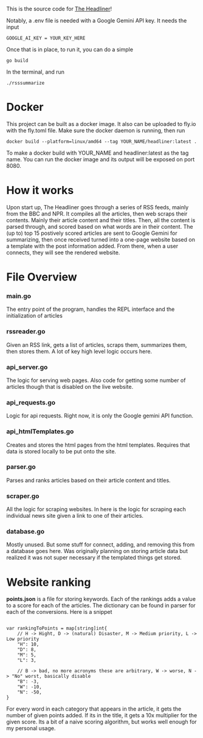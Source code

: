
This is the source code for [The Headliner](https://theheadliner.news)!

Notably, a .env file is needed with a Google Gemini API key. It needs the input

```
GOOGLE_AI_KEY = YOUR_KEY_HERE
```

Once that is in place, to run it, you can do a simple

```
go build
```

In the terminal, and run

```
./rsssummarize
```


# Docker

This project can be built as a docker image. It also can be uploaded to fly.io with the fly.toml file.
Make sure the docker daemon is running, then run

```
docker build --platform=linux/amd64 --tag YOUR_NAME/headliner:latest .
```

To make a docker build with YOUR_NAME and headliner:latest as the tag name. You can run the docker image and its output will be exposed on port 8080. 


# How it works

Upon start up, The Headliner goes through a series of RSS feeds, mainly from the BBC and NPR. It compiles all the articles, then web scraps their contents. Mainly their article content and their titles. Then, all the content is parsed through, and scored based on what words are in their content. The (up to) top 15 postively scored articles are sent to Google Gemini for summarizing, then once received turned into a one-page website based on a template with the post information added. From there, when a user connects, they will see the rendered website. 


# File Overview

### main.go
The entry point of the program, handles the REPL interface and the initialization of articles

### rssreader.go
Given an RSS link, gets a list of articles, scraps them, summarizes them, then stores them. A lot of key high level logic occurs here.

### api_server.go
The logic for serving web pages. Also code for getting some number of articles though that is disabled on the live website.

### api_requests.go
Logic for api requests. Right now, it is only the Google gemini API function. 

### api_htmlTemplates.go
Creates and stores the html pages from the html templates. Requires that data is stored locally to be put onto the site. 

### parser.go
Parses and ranks articles based on their article content and titles. 

### scraper.go
All the logic for scraping websites. In here is the logic for scraping each individual news site given a link to one of their articles. 

### database.go
Mostly unused. But some stuff for connect, adding, and removing this from a database goes here. Was originally planning on storing article data but realized it was not super necessary if the templated things get stored. 

# Website ranking

**points.json** is a file for storing keywords. Each of the rankings adds a value to a score for each of the articles. 
The dictionary can be found in parser for each of the conversions. Here is a snippet

```

var rankingToPoints = map[string]int{
	// H -> Hight, D -> (natural) Disaster, M -> Medium priority, L -> Low priority
	"H": 10,
	"D": 8,
	"M": 5,
	"L": 3,

	// B -> bad, no more acronyms these are arbitrary, W -> worse, N -> "No" worst, basically disable
	"B": -3,
	"W": -10,
	"N": -50,
}
```

For every word in each category that appears in the article, it gets the number of given points added. If its in the title, it gets a 10x multiplier for the given score. 
Its a bit of a naive scoring algorithm, but works well enough for my personal usage. 

